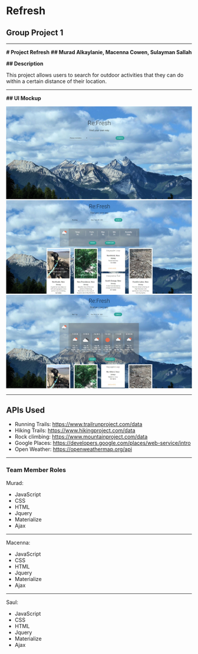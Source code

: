 # Refresh
## Group Project 1

---

**# Project Refresh**
**## Murad Alkaylanie, Macenna Cowen, Sulayman Sallah**

**## Description**

This project allows users to search for outdoor activities that they can do within a certain distance of their location.

---

**## UI Mockup**

![Refresh Home](assets/screenShots/screenshot1.JPG)
![Refresh with today weather](assets/screenShots/screenshot2.JPG)
![Refresh with forecast](assets/screenShots/screenshot3.JPG)

---

## APIs Used

- Running Trails: https://www.trailrunproject.com/data
- Hiking Trails: https://www.hikingproject.com/data
- Rock climbing: https://www.mountainproject.com/data
- Google Places: https://developers.google.com/places/web-service/intro
- Open Weather: https://openweathermap.org/api

---

### Team Member Roles

Murad:
- JavaScript
- CSS
- HTML
- Jquery
- Materialize
- Ajax

---

Macenna: 
- JavaScript
- CSS
- HTML
- Jquery
- Materialize
- Ajax

---

Saul:
- JavaScript
- CSS
- HTML
- Jquery
- Materialize
- Ajax





